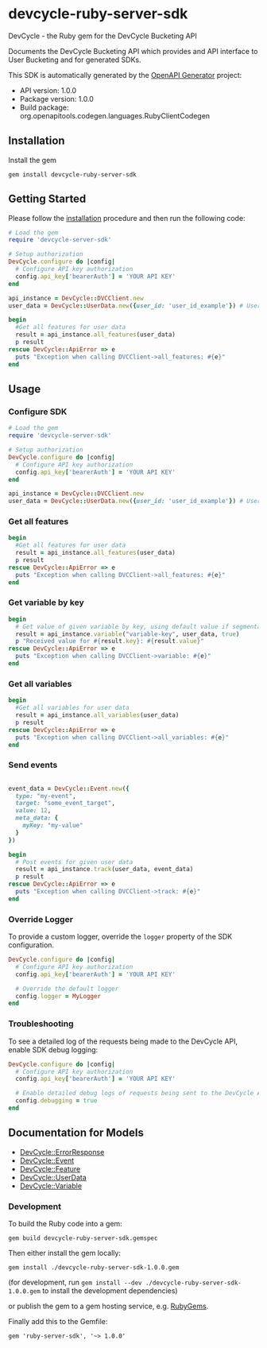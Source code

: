 # devcycle-ruby-server-sdk

DevCycle - the Ruby gem for the DevCycle Bucketing API

Documents the DevCycle Bucketing API which provides and API interface to User Bucketing and for generated SDKs.

This SDK is automatically generated by the [OpenAPI Generator](https://openapi-generator.tech) project:

- API version: 1.0.0
- Package version: 1.0.0
- Build package: org.openapitools.codegen.languages.RubyClientCodegen

## Installation

Install the gem

`gem install devcycle-ruby-server-sdk`
  

## Getting Started

Please follow the [installation](#installation) procedure and then run the following code:

```ruby
# Load the gem
require 'devcycle-server-sdk'

# Setup authorization
DevCycle.configure do |config|
  # Configure API key authorization
  config.api_key['bearerAuth'] = 'YOUR API KEY'
end

api_instance = DevCycle::DVCClient.new
user_data = DevCycle::UserData.new({user_id: 'user_id_example'}) # UserData | 

begin
  #Get all features for user data
  result = api_instance.all_features(user_data)
  p result
rescue DevCycle::ApiError => e
  puts "Exception when calling DVCClient->all_features: #{e}"
end

```

## Usage

### Configure SDK
```ruby
# Load the gem
require 'devcycle-server-sdk'

# Setup authorization
DevCycle.configure do |config|
  # Configure API key authorization
  config.api_key['bearerAuth'] = 'YOUR API KEY'
end

api_instance = DevCycle::DVCClient.new
user_data = DevCycle::UserData.new({user_id: 'user_id_example'}) # UserData | 
```

### Get all features
```ruby
begin
  #Get all features for user data
  result = api_instance.all_features(user_data)
  p result
rescue DevCycle::ApiError => e
  puts "Exception when calling DVCClient->all_features: #{e}"
end
```

### Get variable by key
```ruby
begin
  # Get value of given variable by key, using default value if segmentation is not passed or variable does not exit
  result = api_instance.variable("variable-key", user_data, true)
  p "Received value for #{result.key}: #{result.value}"
rescue DevCycle::ApiError => e
  puts "Exception when calling DVCClient->variable: #{e}"
end
```

### Get all variables
```ruby
begin
  #Get all variables for user data
  result = api_instance.all_variables(user_data)
  p result
rescue DevCycle::ApiError => e
  puts "Exception when calling DVCClient->all_variables: #{e}"
end
```

### Send events
```ruby

event_data = DevCycle::Event.new({
  type: "my-event",
  target: "some_event_target",
  value: 12,
  meta_data: {
    myKey: "my-value"
  }
})

begin
  # Post events for given user data
  result = api_instance.track(user_data, event_data)
  p result
rescue DevCycle::ApiError => e
  puts "Exception when calling DVCClient->track: #{e}"
end
```

### Override Logger
To provide a custom logger, override the `logger` property of the SDK configuration.
```ruby
DevCycle.configure do |config|
  # Configure API key authorization
  config.api_key['bearerAuth'] = 'YOUR API KEY'

  # Override the default logger
  config.logger = MyLogger
end
```

### Troubleshooting
To see a detailed log of the requests being made to the DevCycle API, enable SDK debug logging:
```ruby
DevCycle.configure do |config|
  # Configure API key authorization
  config.api_key['bearerAuth'] = 'YOUR API KEY'

  # Enable detailed debug logs of requests being sent to the DevCycle API
  config.debugging = true
end
```


## Documentation for Models

 - [DevCycle::ErrorResponse](docs/ErrorResponse.md)
 - [DevCycle::Event](docs/Event.md)
 - [DevCycle::Feature](docs/Feature.md)
 - [DevCycle::UserData](docs/UserData.md)
 - [DevCycle::Variable](docs/Variable.md)

### Development

To build the Ruby code into a gem:

```shell
gem build devcycle-ruby-server-sdk.gemspec
```

Then either install the gem locally:

```shell
gem install ./devcycle-ruby-server-sdk-1.0.0.gem
```

(for development, run `gem install --dev ./devcycle-ruby-server-sdk-1.0.0.gem` to install the development dependencies)

or publish the gem to a gem hosting service, e.g. [RubyGems](https://rubygems.org/).

Finally add this to the Gemfile:

    gem 'ruby-server-sdk', '~> 1.0.0'
